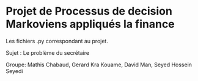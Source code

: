# Projet de Processus de decision Markoviens appliqués la finance
Les fichiers .py correspondant au projet. 

Sujet : Le problème du secrétaire

Groupe: Mathis Chabaud, Gerard Kra Kouame, David Man, Seyed Hossein Seyedi
